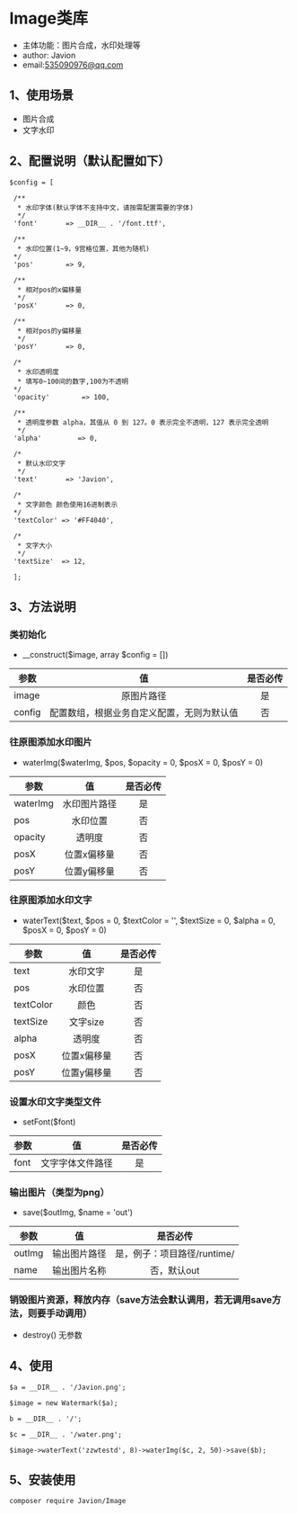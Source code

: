 # Image类库
* 主体功能：图片合成，水印处理等
* author: Javion
* email:535090976@qq.com

## 1、使用场景
* 图片合成
* 文字水印

## 2、配置说明（默认配置如下）
    $config = [

     /**
      * 水印字体(默认字体不支持中文，请按需配置需要的字体)
      */
     'font'       => __DIR__ . '/font.ttf',
 
     /**
      * 水印位置(1~9，9宫格位置，其他为随机)
     */
     'pos'        => 9,
 
     /**
      * 相对pos的x偏移量
      */
     'posX'       => 0,
 
     /**
      * 相对pos的y偏移量
      */
     'posY'       => 0,
 
     /*
      * 水印透明度
      * 填写0~100间的数字,100为不透明
     */
     'opacity'        => 100,
 
     /**
      * 透明度参数 alpha，其值从 0 到 127。0 表示完全不透明，127 表示完全透明
      */
     'alpha'         => 0,
 
     /*
      * 默认水印文字
      */
     'text'       => 'Javion',
 
     /*
      * 文字颜色 颜色使用16进制表示
     */
     'textColor' => '#FF4040',
 
     /*
      * 文字大小
      */
     'textSize'  => 12,
     
     ];
     
## 3、方法说明
### 类初始化
* __construct($image, array $config = [])

| 参数       | 值           | 是否必传 |
| ------------- |:-------------:|:-------------:|
| image         | 原图片路径 | 是 |
| config        | 配置数组，根据业务自定义配置，无则为默认值 | 否 |

### 往原图添加水印图片 
* waterImg($waterImg, $pos, $opacity = 0, $posX = 0, $posY = 0)

| 参数       | 值           | 是否必传 |
| ------------- |:-------------:|:-------------:|
| waterImg         | 水印图片路径 | 是 |
| pos        | 水印位置 | 否 |
| opacity        | 透明度 | 否 |
| posX        | 位置x偏移量 | 否 |
| posY        | 位置y偏移量 | 否 |

### 往原图添加水印文字
* waterText($text, $pos = 0, $textColor = '', $textSize = 0, $alpha = 0, $posX = 0, $posY = 0)

| 参数       | 值           | 是否必传 |
| ------------- |:-------------:|:-------------:|
| text         | 水印文字 | 是 |
| pos        | 水印位置 | 否 |
| textColor        | 颜色 | 否 |
| textSize        | 文字size | 否 |
| alpha        | 透明度 | 否 |
| posX        | 位置x偏移量 | 否 |
| posY        | 位置y偏移量 | 否 |

### 设置水印文字类型文件
* setFont($font)

| 参数       | 值           | 是否必传 |
| ------------- |:-------------:|:-------------:|
| font         | 文字字体文件路径 | 是 |

### 输出图片（类型为png）
* save($outImg, $name = 'out')

| 参数       | 值           | 是否必传 |
| ------------- |:-------------:|:-------------:|
| outImg         | 输出图片路径 | 是，例子：项目路径/runtime/ |
| name        | 输出图片名称 | 否，默认out |

### 销毁图片资源，释放内存（save方法会默认调用，若无调用save方法，则要手动调用）
* destroy()  无参数

## 4、使用

    $a = __DIR__ . '/Javion.png';
    
    $image = new Watermark($a);

    b = __DIR__ . '/';

    $c = __DIR__ . '/water.png';

    $image->waterText('zzwtestd', 8)->waterImg($c, 2, 50)->save($b);
    
## 5、安装使用

    composer require Javion/Image




   
  